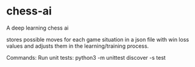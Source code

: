 # chess-ai

A deep learning chess ai

stores possible moves for each game situation in a json file with win loss values and adjusts them in the learning/training process.

Commands:
Run unit tests: python3 -m unittest discover -s test

